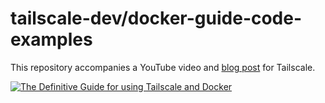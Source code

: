 # tailscale-dev/docker-guide-code-examples

This repository accompanies a YouTube video and [blog post](https://tailscale.com/api/preview?slug=blog/docker-tailscale-guide) for Tailscale.

[![The Definitive Guide for using Tailscale and Docker](https://youtu.be/tqvvZhGrciQ)](https://youtu.be/tqvvZhGrciQ)